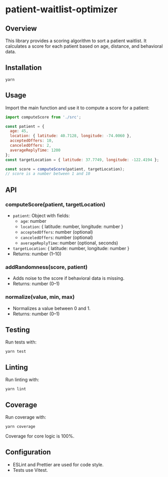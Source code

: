 # patient-waitlist-optimizer

## Overview

This library provides a scoring algorithm to sort a patient waitlist. It calculates a score for each patient based on age, distance, and behavioral data.

## Installation

```
yarn
```

## Usage

Import the main function and use it to compute a score for a patient:

```js
import computeScore from './src';

const patient = {
  age: 45,
  location: { latitude: 40.7128, longitude: -74.0060 },
  acceptedOffers: 10,
  canceledOffers: 2,
  averageReplyTime: 1200
};
const targetLocation = { latitude: 37.7749, longitude: -122.4194 };

const score = computeScore(patient, targetLocation);
// score is a number between 1 and 10
```

## API

### computeScore(patient, targetLocation)
- `patient`: Object with fields:
  - `age`: number
  - `location`: { latitude: number, longitude: number }
  - `acceptedOffers`: number (optional)
  - `canceledOffers`: number (optional)
  - `averageReplyTime`: number (optional, seconds)
- `targetLocation`: { latitude: number, longitude: number }
- Returns: number (1–10)

### addRandomness(score, patient)
- Adds noise to the score if behavioral data is missing.
- Returns: number (0–1)

### normalize(value, min, max)
- Normalizes a value between 0 and 1.
- Returns: number (0–1)

## Testing

Run tests with:

```
yarn test
```

## Linting

Run linting with:

```
yarn lint
```

## Coverage

Run coverage with:

```
yarn coverage
```

Coverage for core logic is 100%.

## Configuration

- ESLint and Prettier are used for code style.
- Tests use Vitest.

